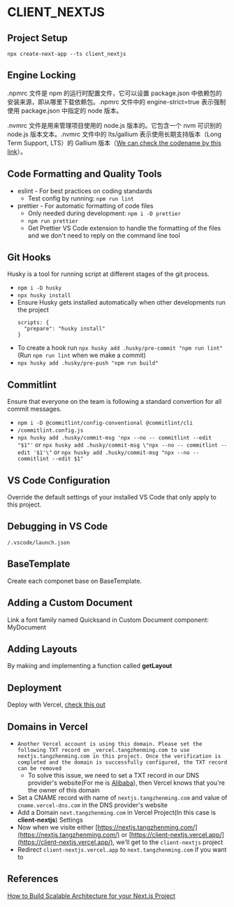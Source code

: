 # CLIENT_NEXTJS

## Project Setup

`npx create-next-app --ts client_nextjs`

## Engine Locking

.npmrc 文件是 npm 的运行时配置文件，它可以设置 package.json 中依赖包的安装来源，即从哪里下载依赖包。.npmrc 文件中的 engine-strict=true 表示强制使用 package.json 中指定的 node 版本。

.nvmrc 文件是用来管理项目使用的 node.js 版本的。它包含一个 nvm 可识别的 node.js 版本文本。.nvmrc 文件中的 lts/gallium 表示使用长期支持版本（Long Term Support, LTS）的 Gallium 版本（[We can check the codename by this link](https://github.com/nodejs/release#release-schedule)）。

## Code Formatting and Quality Tools

- eslint - For best practices on coding standards
  - Test config by running: `npm run lint`
- prettier - For automatic formatting of code files
  - Only needed during development: `npm i -D prettier`
  - `npm run prettier`
  - Get Prettier VS Code extension to handle the formatting of the files and we don't need to reply on the command line tool

## Git Hooks

Husky is a tool for running script at different stages of the git process.

- `npm i -D husky`
- `npx husky install`
- Ensure Husky gets installed automatically when other developments run the project
  ```
  scripts: {
    "prepare": "husky install"
  }
  ```
- To create a hook run `npx husky add .husky/pre-commit "npm run lint"` (Run `npm run lint` when we make a commit)
- `npx husky add .husky/pre-push "npm run build"`

## Commitlint

Ensure that everyone on the team is following a standard convertion for all commit messages.

- `npm i -D @commitlint/config-conventional @commitlint/cli`
- `/commitlint.config.js`
- `npx husky add .husky/commit-msg 'npx --no -- commitlint --edit "$1"'` or `npx husky add .husky/commit-msg \"npx --no -- commitlint --edit '$1'\"` or `npx husky add .husky/commit-msg "npx --no -- commitlint --edit $1"`

## VS Code Configuration

Override the default settings of your installed VS Code that only apply to this project.

## Debugging in VS Code

`/.vscode/launch.json`

## BaseTemplate

Create each componet base on BaseTemplate.

## Adding a Custom Document

Link a font family named Quicksand in Custom Document component: MyDocument

## Adding Layouts

By making and implementing a function called **getLayout**

## Deployment

Deploy with Vercel, [check this out](https://client-nextjs.vercel.app/)

## Domains in Vercel

- `Another Vercel account is using this domain. Please set the following TXT record on _vercel.tangzhenming.com to use nextjs.tangzhenming.com in this project. Once the verification is completed and the domain is successfully configured, the TXT record can be removed`
  - To solve this issue, we need to set a TXT record in our DNS provider's website(For me is [Alibaba](https://dns.console.aliyun.com/?spm=5176.12818093_-1363046575.products-recent.ddns.3be916d0TrKPtQ#/dns/setting/tangzhenming.com)), then Vercel knows that you're the owner of this domain
- Set a CNAME record with name of `nextjs.tangzhenming.com` and value of `cname.vercel-dns.com` in the DNS provider's website
- Add a Domain `next.tangzhenming.com` in Vercel Project(In this case is **client-nextjs**) Settings
- Now when we visite either [https://nextjs.tangzhenming.com/](https://nextjs.tangzhenming.com/) or [https://client-nextjs.vercel.app/](https://client-nextjs.vercel.app/), we'll get to the `client-nextjs` project
- Redirect `client-nextjs.vercel.app` to `next.tangzhenming.com` if you want to

## References

[How to Build Scalable Architecture for your Next.js Project](https://dev.to/alexeagleson/how-to-build-scalable-architecture-for-your-nextjs-project-2pb7)
